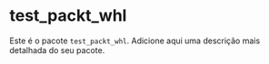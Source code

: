 # test_packt_whl

Este é o pacote `test_packt_whl`. Adicione aqui uma descrição mais detalhada do seu pacote.
